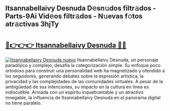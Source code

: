 ## Itsannabellaivy Desnuda D𝚎sn𝚞dos filtr𝚊dos - Parts-9Ai Vid𝚎os filtr𝚊dos - N𝚞evas f𝚘tos atr𝚊ctivas 3hjTy

# <h2><a href="http://mb4itgs.tromn.icu/?c=Itsannabellaivy+Desnuda">🔗👉👉👉 Itsannabellaivy Desnuda 🔗🔗</a></h2>

[![Itsannabellaivy Desnuda nuevo](https://i.imgur.com/pEAQMta.gif)](http://mb4itgs.tromn.icu/?c=Itsannabellaivy+Desnuda)
Itsannabellaivy Desnuda, un personaje paradójico y complejo, desafía la categorización simple. Su enfoque poco ortodoxo para construir una personalidad web ha magnetizado y ofendido a los seguidores, generando debates sobre la expresión artística, la privacidad y las complejidades de las comunidades virtuales. A pesar de la ambigüedad de sus intenciones, su impacto en la cultura en línea es indiscutible. Armada con un espíritu inquebrantable y un atractivo innegable, la influencia de Itsannabellaivy Desnuda en el panorama digital no tiene paralelo.
